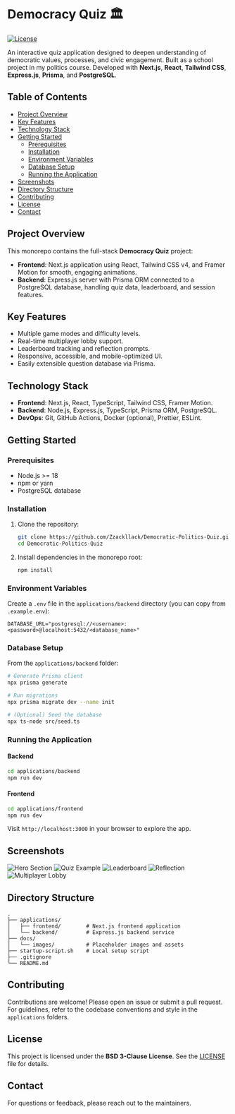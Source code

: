 # Democracy Quiz 🏛️

[![License](https://img.shields.io/badge/License-BSD%203--Clause-blue.svg)](LICENSE)

An interactive quiz application designed to deepen understanding of democratic values, processes, and civic engagement. Built as a school project in my politics course. Developed with **Next.js**, **React**, **Tailwind CSS**, **Express.js**, **Prisma**, and **PostgreSQL**.

## Table of Contents

- [Project Overview](#project-overview)
- [Key Features](#key-features)
- [Technology Stack](#technology-stack)
- [Getting Started](#getting-started)
  - [Prerequisites](#prerequisites)
  - [Installation](#installation)
  - [Environment Variables](#environment-variables)
  - [Database Setup](#database-setup)
  - [Running the Application](#running-the-application)
- [Screenshots](#screenshots)
- [Directory Structure](#directory-structure)
- [Contributing](#contributing)
- [License](#license)
- [Contact](#contact)

## Project Overview

This monorepo contains the full-stack **Democracy Quiz** project:

- **Frontend**: Next.js application using React, Tailwind CSS v4, and Framer Motion for smooth, engaging animations.
- **Backend**: Express.js server with Prisma ORM connected to a PostgreSQL database, handling quiz data, leaderboard, and session features.

## Key Features

- Multiple game modes and difficulty levels.
- Real-time multiplayer lobby support.
- Leaderboard tracking and reflection prompts.
- Responsive, accessible, and mobile-optimized UI.
- Easily extensible question database via Prisma.

## Technology Stack

- **Frontend**: Next.js, React, TypeScript, Tailwind CSS, Framer Motion.
- **Backend**: Node.js, Express.js, TypeScript, Prisma ORM, PostgreSQL.
- **DevOps**: Git, GitHub Actions, Docker (optional), Prettier, ESLint.

## Getting Started

### Prerequisites

- Node.js >= 18
- npm or yarn
- PostgreSQL database

### Installation

1. Clone the repository:

   ```bash
   git clone https://github.com/Zzackllack/Democratic-Politics-Quiz.git
   cd Democratic-Politics-Quiz
   ```

2. Install dependencies in the monorepo root:

   ```bash
   npm install
   ```

### Environment Variables

Create a `.env` file in the `applications/backend` directory (you can copy from `.example.env`):

```dotenv
DATABASE_URL="postgresql://<username>:<password>@localhost:5432/<database_name>"
```

### Database Setup

From the `applications/backend` folder:

```bash
# Generate Prisma client
npx prisma generate

# Run migrations
npx prisma migrate dev --name init

# (Optional) Seed the database
npx ts-node src/seed.ts
```

### Running the Application

#### Backend

```bash
cd applications/backend
npm run dev
```

#### Frontend

```bash
cd applications/frontend
npm run dev
```

Visit `http://localhost:3000` in your browser to explore the app.

## Screenshots

![Hero Section](docs/images/hero.png)
![Quiz Example](docs/images/quiz.png)
![Leaderboard](docs/images/leaderboard.png)
![Reflection](docs/images/reflection.png)
![Multiplayer Lobby](docs/images/lobby.png)

## Directory Structure

```plaintext
.
├── applications/
│   ├── frontend/        # Next.js frontend application
│   └── backend/         # Express.js backend service
├── docs/
│   └── images/          # Placeholder images and assets
├── startup-script.sh    # Local setup script
├── .gitignore
└── README.md
```

## Contributing

Contributions are welcome! Please open an issue or submit a pull request. For guidelines, refer to the codebase conventions and style in the `applications` folders.

## License

This project is licensed under the **BSD 3-Clause License**. See the [LICENSE](LICENSE) file for details.

## Contact

For questions or feedback, please reach out to the maintainers.
